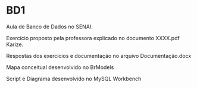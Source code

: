 # BD1
Aula de Banco de Dados no SENAI.

Exercício proposto pela professora explicado no documento XXXX.pdf Karize.

Respostas dos exercícios e documentação no arquivo Documentação.docx

Mapa conceitual desenvolvido no BrModels

Script e Diagrama desenvolvido no MySQL Workbench
